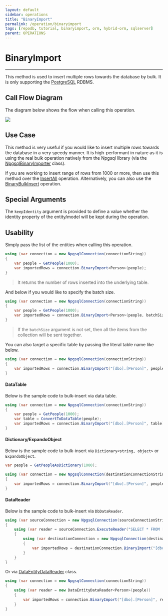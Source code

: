 ```yaml
---
layout: default
sidebar: operations
title: "BinaryImport"
permalink: /operation/binaryimport
tags: [repodb, tutorial, binaryimport, orm, hybrid-orm, sqlserver]
parent: OPERATIONS
---
```


# BinaryImport

---

This method is used to insert multiple rows towards the database by bulk. It is only supporting the [PostgreSQL](https://www.nuget.org/packages/RepoDb.PostgreSql.BulkOperations) RDBMS.

## Call Flow Diagram

The diagram below shows the flow when calling this operation.

<img src="../../assets/images/site/binaryimport.svg" />

## Use Case

This method is very useful if you would like to insert multiple rows towards the database in a very speedy manner. It is high-performant in nature as it is using the real bulk operation natively from the Npgsql library (via the [NpgsqlBinaryImporter](https://www.npgsql.org/doc/api/Npgsql.NpgsqlBinaryImporter.html) class).

If you are working to insert range of rows from 1000 or more, then use this method over the [InsertAll](/operation/insertall) operation. Alternatively, you can also use the [BinaryBulkInsert](/operation/binarybulkinsert) operation.

## Special Arguments

The `keepIdentity` argument is provided to define a value whether the identity property of the entity/model will be kept during the operation. 

## Usability

Simply pass the list of the entities when calling this operation.

```csharp
using (var connection = new NpgsqlConnection(connectionString))
{
    var people = GetPeople(1000);
    var importedRows = connection.BinaryImport<Person>(people);
}
```

> It returns the number of rows inserted into the underlying table.

And below if you would like to specify the batch size.

```csharp
using (var connection = new NpgsqlConnection(connectionString))
{
    var people = GetPeople(1000);
    var importedRows = connection.BinaryImport<Person>(people, batchSize: 100);
}
```

> If the `batchSize` argument is not set, then all the items from the collection will be sent together.

You can also target a specific table by passing the literal table name like below.

```csharp
using (var connection = new NpgsqlConnection(connectionString))
{
    var importedRows = connection.BinaryImport("[dbo].[Person]", people);
}
```

#### DataTable

Below is the sample code to bulk-insert via data table.

```csharp
using (var connection = new NpgsqlConnection(connectionString))
{
    var people = GetPeople(1000);
    var table = ConvertToDataTable(people);
    var importedRows = connection.BinaryImport("[dbo].[Person]", table);
}
```

#### Dictionary/ExpandoObject

Below is the sample code to bulk-insert via `Dictionary<string, object>` or `ExpandoObject`.

```csharp
var people = GetPeopleAsDictionary(1000);

using (var connection = new NpgsqlConnection(destinationConnectionString))
{
    var importedRows = connection.BinaryImport("[dbo].[Person]", people);
}
```

#### DataReader

Below is the sample code to bulk-insert via `DbDataReader`.

```csharp
using (var sourceConnection = new NpgsqlConnection(sourceConnectionString))
{
    using (var reader = sourceConnection.ExecuteReader("SELECT * FROM [dbo].[Person];"))
    {
        using (var destinationConnection = new NpgsqlConnection(destinationConnectionString))
        {
            var importedRows = destinationConnection.BinaryImport("[dbo].[Person]", reader);
        }
    }
}
```

Or via [DataEntityDataReader](/class/dataentitydatareader) class.

```csharp
using (var connection = new NpgsqlConnection(connectionString))
{
    using (var reader = new DataEntityDataReader<Person>(people))
    {
        var importedRows = connection.BinaryImport("[dbo].[Person]", reader);
    }
}
```